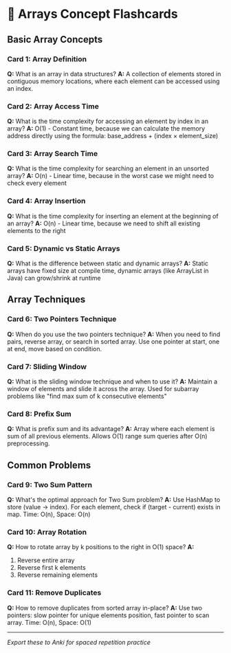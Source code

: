 # 🎴 Arrays Concept Flashcards

## Basic Array Concepts

### Card 1: Array Definition
**Q:** What is an array in data structures?
**A:** A collection of elements stored in contiguous memory locations, where each element can be accessed using an index.

### Card 2: Array Access Time
**Q:** What is the time complexity for accessing an element by index in an array?
**A:** O(1) - Constant time, because we can calculate the memory address directly using the formula: base_address + (index × element_size)

### Card 3: Array Search Time
**Q:** What is the time complexity for searching an element in an unsorted array?
**A:** O(n) - Linear time, because in the worst case we might need to check every element

### Card 4: Array Insertion
**Q:** What is the time complexity for inserting an element at the beginning of an array?
**A:** O(n) - Linear time, because we need to shift all existing elements to the right

### Card 5: Dynamic vs Static Arrays
**Q:** What is the difference between static and dynamic arrays?
**A:** Static arrays have fixed size at compile time, dynamic arrays (like ArrayList in Java) can grow/shrink at runtime

## Array Techniques

### Card 6: Two Pointers Technique
**Q:** When do you use the two pointers technique?
**A:** When you need to find pairs, reverse array, or search in sorted array. Use one pointer at start, one at end, move based on condition.

### Card 7: Sliding Window
**Q:** What is the sliding window technique and when to use it?
**A:** Maintain a window of elements and slide it across the array. Used for subarray problems like "find max sum of k consecutive elements"

### Card 8: Prefix Sum
**Q:** What is prefix sum and its advantage?
**A:** Array where each element is sum of all previous elements. Allows O(1) range sum queries after O(n) preprocessing.

## Common Problems

### Card 9: Two Sum Pattern
**Q:** What's the optimal approach for Two Sum problem?
**A:** Use HashMap to store (value → index). For each element, check if (target - current) exists in map. Time: O(n), Space: O(n)

### Card 10: Array Rotation
**Q:** How to rotate array by k positions to the right in O(1) space?
**A:** 
1. Reverse entire array
2. Reverse first k elements  
3. Reverse remaining elements

### Card 11: Remove Duplicates
**Q:** How to remove duplicates from sorted array in-place?
**A:** Use two pointers: slow pointer for unique elements position, fast pointer to scan array. Time: O(n), Space: O(1)

---
*Export these to Anki for spaced repetition practice*
